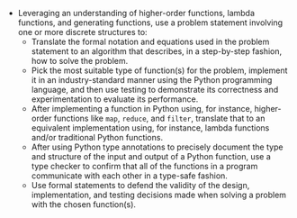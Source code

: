 - Leveraging an understanding of higher-order functions, lambda functions, and
  generating functions, use a problem statement involving one or more discrete
  structures to:
    - Translate the formal notation and equations used in the problem statement
      to an algorithm that describes, in a step-by-step fashion, how to solve
      the problem.
    - Pick the most suitable type of function(s) for the problem, implement it
      in an industry-standard manner using the Python programming language, and
      then use testing to demonstrate its correctness and experimentation to
      evaluate its performance.
    - After implementing a function in Python using, for instance, higher-order
      functions like `map`, `reduce`, and `filter`, translate that to an
      equivalent implementation using, for instance, lambda functions and/or
      traditional Python functions.
    - After using Python type annotations to precisely document the type and
      structure of the input and output of a Python function, use a type checker
      to confirm that all of the functions in a program communicate with each
      other in a type-safe fashion.
    - Use formal statements to defend the validity of the design,
      implementation, and testing decisions made when solving a problem with
      the chosen function(s).
